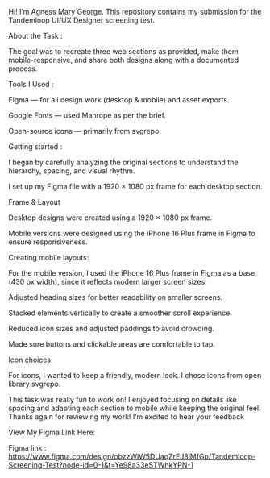 Hi! I’m Agness Mary George. This repository contains my submission for the Tandemloop UI/UX Designer screening test.

About the Task :

The goal was to recreate three web sections as provided, make them mobile-responsive, and share both designs along with a documented process.

Tools I Used :

Figma — for all design work (desktop & mobile) and asset exports.

Google Fonts — used Manrope as per the brief.

Open-source icons — primarily from svgrepo.

Getting started :

I began by carefully analyzing the original sections to understand the hierarchy, spacing, and visual rhythm.

I set up my Figma file with a 1920 × 1080 px frame for each desktop section.

Frame & Layout

Desktop designs were created using a 1920 × 1080 px frame.

Mobile versions were designed using the iPhone 16 Plus frame in Figma to ensure responsiveness.

Creating mobile layouts:

For the mobile version, I used the iPhone 16 Plus frame in Figma as a base (430 px width), since it reflects modern larger screen sizes.

Adjusted heading sizes for better readability on smaller screens.

Stacked elements vertically to create a smoother scroll experience.

Reduced icon sizes and adjusted paddings to avoid crowding.

Made sure buttons and clickable areas are comfortable to tap.

Icon choices

For icons, I wanted to keep a friendly, modern look. I chose icons from open library svgrepo.


This task was really fun to work on! I enjoyed focusing on details like spacing and adapting each section to mobile while keeping the original feel.
Thanks again for reviewing my work! I’m excited to hear your feedback

View My Figma Link Here:

Figma link : https://www.figma.com/design/obzzWlW5DUaqZrEJ8iMfGp/Tandemloop-Screening-Test?node-id=0-1&t=Ye98a33eSTWhkYPN-1
